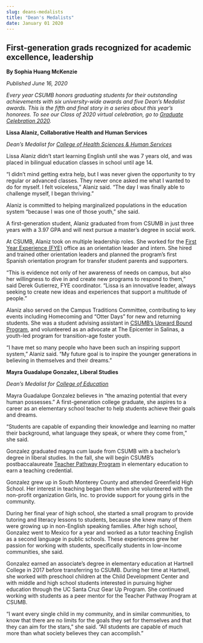 ```yaml
---
slug: deans-medalists
title: "Dean's Medalists"
date: January 01 2020
---
```


<h2>First-generation grads recognized for academic excellence, leadership</h2><p><b>By Sophia Huang McKenzie</b></p><p><i>Published June 16, 2020</i></p><p><i>Every year CSUMB honors graduating students for their outstanding achievements with six university-wide awards and five Dean’s Medalist awards. This is the fifth and final story in a series about this year’s honorees. To see our Class of 2020 virtual celebration, go to </i><a href="https://csumb.edu/commencement"><i>Graduate Celebration 2020</i></a><i>. </i></p><p><b>Lissa Alaniz, Collaborative Health and Human Services</b></p><p><i>Dean’s Medalist for <a href="https://csumb.edu/chshs/">College of Health Sciences &amp; Human Services</a></i></p><p>Lissa Alaniz didn’t start learning English until she was 7 years old, and was placed in bilingual education classes in school until age 14.</p><p>“I didn’t mind getting extra help, but I was never given the opportunity to try regular or advanced classes. They never once asked me what I wanted to do for myself. I felt voiceless,” Alaniz said. “The day I was finally able to challenge myself, I began thriving.”</p><p>Alaniz is committed to helping marginalized populations in the education system “because I was one of those youth,” she said.</p><p>A first-generation student, Alaniz graduated from from CSUMB in just three years with a 3.97 GPA and will next pursue a master’s degree in social work.</p><p>At CSUMB, Alaniz took on multiple leadership roles. She worked for the <a href="https://csumb.edu/studentlife/first-year-experience/">First Year Experience (FYE)</a> office as an orientation leader and intern. She hired and trained other orientation leaders and planned the program’s first Spanish orientation program for transfer student parents and supporters.</p><p>“This is evidence not only of her awareness of needs on campus, but also her willingness to dive in and create new programs to respond to them,” said Derek Gutierrez, FYE coordinator.  “Lissa is an innovative leader, always seeking to create new ideas and experiences that support a multitude of people.”</p><p>Alaniz also served on the Campus Traditions Committee, contributing to key events including Homecoming and “Otter Days” for new and returning students. She was a student advising assistant in <a href="https://csumb.edu/upwardbound/">CSUMB’s Upward Bound Program</a>, and volunteered as an advocate at The Epicenter in Salinas, a youth-led program for transition-age foster youth.</p><p>“I have met so many people who have been such an inspiring support system,” Alaniz said. “My future goal is to inspire the younger generations in believing in themselves and their dreams.”</p><p><b>Mayra Guadalupe Gonzalez, Liberal Studies</b></p><p><i>Dean’s Medalist for <a href="https://csumb.edu/education/">College of Education</a></i></p><p>Mayra Guadalupe Gonzalez believes in “the amazing potential that every human possesses.” A first-generation college graduate, she aspires to a career as an elementary school teacher to help students achieve their goals and dreams.</p><p>“Students are capable of expanding their knowledge and learning no matter their background, what language they speak, or where they come from,” she said.</p><p>Gonzalez graduated magna cum laude from CSUMB with a bachelor’s degree in liberal studies. In the fall, she will begin CSUMB’s<b> </b>postbaccalaureate <a href="https://csumb.edu/liberalstudies/teacher-pathway-program/">Teacher Pathway Program</a> in elementary education to earn a teaching credential.</p><p>Gonzalez grew up in South Monterey County and attended Greenfield High School. Her interest in teaching began then when she volunteered with the non-profit organization Girls, Inc. to provide support for young girls in the community.</p><p>During her final year of high school, she started a small program to provide tutoring and literacy lessons to students, because she knew many of them were growing up in non-English speaking families. After high school, Gonzalez went to Mexico for a year and worked as a tutor teaching English as a second language in public schools. These experiences grew her passion for working with students, specifically students in low-income communities, she said.</p><p>Gonzalez earned an associate’s degree in elementary education at Hartnell College in 2017 before transferring to CSUMB. During her time at Hartnell, she worked with preschool children at the Child Development Center and with middle and high school students interested in pursuing higher education through the UC Santa Cruz Gear Up Program. She continued working with students as a peer mentor for the Teacher Pathway Program at CSUMB.</p><p>“I want every single child in my community, and in similar communities, to know that there are no limits for the goals they set for themselves and that they can aim for the stars,” she said. “All students are capable of much more than what society believes they can accomplish.”</p>

